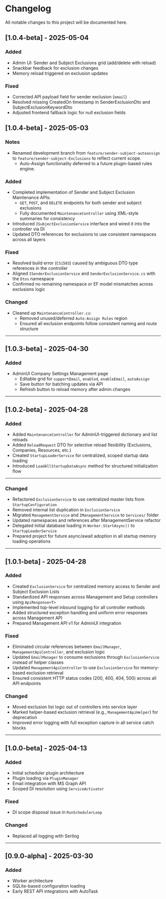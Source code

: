 ﻿# Changelog

All notable changes to this project will be documented here.

## [1.0.4-beta] - 2025-05-04
### Added
- Admin UI: Sender and Subject Exclusions grid (add/delete with reload)
- Snackbar feedback for exclusion changes
- Memory reload triggered on exclusion updates

### Fixed
- Corrected API payload field for sender exclusion (`email`)
- Resolved missing CreatedOn timestamp in SenderExclusionDto and SubjectExclusionKeywordDto
- Adjusted frontend fallback logic for null exclusion fields

## [1.0.4-beta] - 2025-05-03

### Notes
- Renamed development branch from `feature/sender-subject-autoassign` to `feature/sender-subject-Exclusions` to reflect current scope.
  - Auto-Assign functionality deferred to a future plugin-based rules engine.

### Added
- Completed implementation of Sender and Subject Exclusion Maintenance APIs:
  - `GET`, `POST`, and `DELETE` endpoints for both sender and subject exclusions
  - Fully documented `MaintenanceController` using XML-style summaries for consistency
- Introduced `ISubjectExclusionService` interface and wired it into the controller via DI
- Updated DTO references for exclusions to use consistent namespaces across all layers

### Fixed
- Resolved build error (`CS1503`) caused by ambiguous DTO type references in the controller
- Aligned `ISenderExclusionService` and `SenderExclusionService.cs` with the `Dtos` namespace
- Confirmed no remaining namespace or EF model mismatches across exclusions logic

### Changed
- Cleaned up `MaintenanceController.cs`:
  - Removed unused/deferred `Auto-Assign Rules` region
  - Ensured all exclusion endpoints follow consistent naming and route structure

---

## [1.0.3-beta] - 2025-04-30
### Added
- AdminUI Company Settings Management page
  - Editable grid for `supportEmail`, `enabled`, `enableEmail`, `autoAssign`
  - Save button for batching updates via API
  - Refresh button to reload memory after admin changes

---
 
## [1.0.2-beta] - 2025-04-28
### Added
- Added `MaintenanceController` for AdminUI-triggered dictionary and list reloads
- Added `ReloadRequest` DTO for selective reload flexibility (Exclusions, Companies, Resources, etc.)
- Created `StartupLoaderService` for centralized, scoped startup data loading
- Introduced `LoadAllStartupDataAsync` method for structured initialization flow

---

### Changed
- Refactored `ExclusionService` to use centralized master lists from `StartupConfiguration`
- Removed internal list duplication in `ExclusionService`
- Migrated `ManagementService` and `IManagementService` to `Services/` folder
- Updated namespaces and references after ManagementService refactor
- Delegated initial database loading in `Worker.StartAsync()` to `StartupLoaderService`
- Prepared project for future async/await adoption in all startup memory loading operations

---

## [1.0.1-beta] - 2025-04-28
### Added
- Created `ExclusionService` for centralized memory access to Sender and Subject Exclusion Lists
- Standardized API responses across Management and Setup controllers using `ApiResponse<T>`
- Implemented top-level inbound logging for all controller methods
- Added structured exception handling and uniform error responses across Management API
- Prepared Management API v1 for AdminUI integration

### Fixed
- Eliminated circular references between `EmailManager`, `ManagementApiController`, and exclusion logic
- Updated `EmailManager` to consume exclusions through `ExclusionService` instead of helper classes
- Updated `ManagementApiController` to use `ExclusionService` for memory-based exclusion retrieval
- Ensured consistent HTTP status codes (200, 400, 404, 500) across all API endpoints

### Changed
- Moved exclusion list logic out of controllers into service layer
- Marked helper-based exclusion retrieval (e.g., `ManagementApiHelper`) for deprecation
- Improved error logging with full exception capture in all service catch blocks

---

## [1.0.0-beta] - 2025-04-13
### Added
- Initial scheduler plugin architecture
- Plugin loading via `PluginManager`
- Email integration with MS Graph API
- Scoped DI resolution using `ServiceActivator`

### Fixed
- DI scope disposal issue in `RunSchedulerLoop`

### Changed
- Replaced all logging with Serilog

---

## [0.9.0-alpha] - 2025-03-30
### Added
- Worker architecture
- SQLite-based configuration loading
- Early REST API integrations with AutoTask
